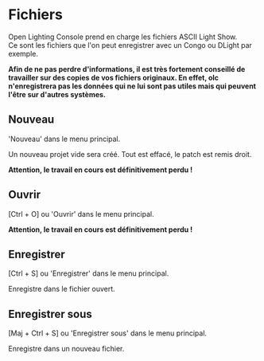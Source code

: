 # Fichiers
Open Lighting Console prend en charge les fichiers ASCII Light Show.  
Ce sont les fichiers que l'on peut enregistrer avec un Congo ou DLight par exemple.

**Afin de ne pas perdre d'informations, il est très fortement conseillé de travailler sur des copies de vos fichiers originaux. En effet, olc n'enregistrera pas les données qui ne lui sont pas utiles mais qui peuvent l'être sur d'autres systèmes.**

## Nouveau
'Nouveau' dans le menu principal.

Un nouveau projet vide sera créé. Tout est effacé, le patch est remis droit.

**Attention, le travail en cours est définitivement perdu !**

## Ouvrir
[Ctrl + O] ou 'Ouvrir' dans le menu principal.

**Attention, le travail en cours est définitivement perdu !**

## Enregistrer
[Ctrl + S] ou 'Enregistrer' dans le menu principal.

Enregistre dans le fichier ouvert.

## Enregistrer sous
[Maj + Ctrl + S] ou 'Enregistrer sous' dans le menu principal.

Enregistre dans un nouveau fichier.